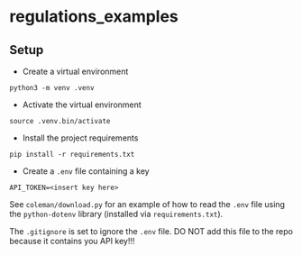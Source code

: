 # regulations_examples

## Setup

* Create a virtual environment

 `python3 -m venv .venv`
 
* Activate the virtual environment

 `source .venv.bin/activate`
 
* Install the project requirements

 `pip install -r requirements.txt`
 
* Create a `.env` file containing a key

 ```
 API_TOKEN=<insert key here>
 ```

See `coleman/download.py` for an example of how to read the `.env` file using
the `python-dotenv` library (installed via `requirements.txt`).


The `.gitignore` is set to ignore the `.env` file.  DO NOT add this file 
to the repo because it contains you API key!!!
 